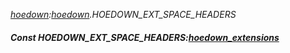 _[hoedown](../../modules/hoedown/hoedown-module.md):[hoedown](../../modules/hoedown/hoedown-module.md).HOEDOWN\_EXT\_SPACE\_HEADERS_
##### Const HOEDOWN\_EXT\_SPACE\_HEADERS:[hoedown_extensions](../../modules/hoedown/hoedown-hoedown_extensions.md)
